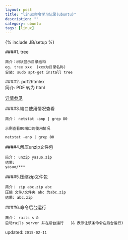 ```yaml
---
layout: post
title: "linux命令学习记录(ubuntu)"
description: ""
category: ubuntu
tags: [linux]
---
```

{% include JB/setup %}

####1. tree

    简介：树状显示目录结构          
    eg. tree xxx  (xxx为目录名称)          
    安装: sudo apt-get install tree           

####2. pdf2htmlex    
    简介: PDF 转为 html    
    
[详情参见](https://github.com/coolwanglu/pdf2htmlEX/wiki/QuickStart)

####3.端口使用情况查看
    
    简介： netstat -anp | grep 80
    
    示例查看80端口的使用情况
    
    netstat -anp | grep 80

####4.解压unzip文件包
    
    简介： unzip yasuo.zip
    结果:    
    yasuo/***
    
####5.压缩zip文件包
    
    简介： zip abc.zip abc
    压缩 文件/文件夹 abc 为abc.zip
    结果: abc.zip
    
    
####6.命令后台运行
    
    简介： rails s &
    启动rails server 并在后台运行   (& 表示让该条命令在后台运行)
    
updated: `2015-02-11`